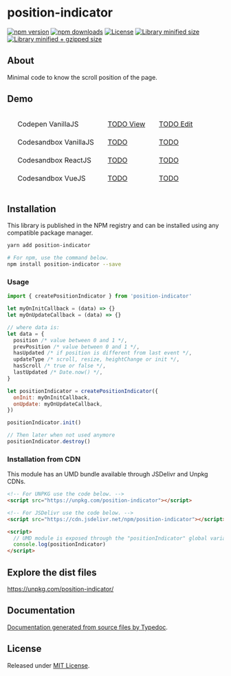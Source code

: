 # position-indicator

[![npm version](https://img.shields.io/npm/v/position-indicator.svg?style=flat-square)](https://www.npmjs.com/package/position-indicator)
[![npm downloads](https://img.shields.io/npm/dm/position-indicator.svg?style=flat-square)](https://www.npmjs.com/package/position-indicator)
[![License](https://badgen.net/github/license/kunukn/position-indicator)](./LICENSE)
[![Library minified size](https://badgen.net/bundlephobia/min/position-indicator)](https://bundlephobia.com/result?p=position-indicator)
[![Library minified + gzipped size](https://badgen.net/bundlephobia/minzip/position-indicator)](https://bundlephobia.com/result?p=position-indicator)

## About

Minimal code to know the scroll position of the page.

## Demo

<table style="border-spacing: 16px;border-collapse: separate;">

<tr>
<td>Codepen VanillaJS</td>
<td><a href="#" target="_blank" rel="noopener noreferrer">TODO View</a></td>
<td><a href="#" target="_blank" rel="noopener noreferrer">TODO Edit</a></td>
</tr>

<tr>
<td>Codesandbox VanillaJS</td>
<td><a href="#" target="_blank" rel="noopener noreferrer">TODO</a></td>
<td><a href="#" target="_blank" rel="noopener noreferrer">TODO</a></td>
</tr>

<tr>
<td>Codesandbox ReactJS</td>
<td><a href="#" target="_blank" rel="noopener noreferrer">TODO</a></td>
<td><a href="#" target="_blank" rel="noopener noreferrer">TODO</a></td>
</tr>

<tr>
<td>Codesandbox VueJS</td>
<td><a href="#" target="_blank" rel="noopener noreferrer">TODO</a></td>
<td><a href="#" target="_blank" rel="noopener noreferrer">TODO</a></td>
</tr>

</table>

## Installation

This library is published in the NPM registry and can be installed using any compatible package manager.

```sh
yarn add position-indicator

# For npm, use the command below.
npm install position-indicator --save
```

### Usage

```js
import { createPositionIndicator } from 'position-indicator'

let myOnInitCallback = (data) => {}
let myOnUpdateCallback = (data) => {}

// where data is:
let data = {
  position /* value between 0 and 1 */,
  prevPosition /* value between 0 and 1 */,
  hasUpdated /* if position is different from last event */,
  updateType /* scroll, resize, heightChange or init */,
  hasScroll /* true or false */,
  lastUpdated /* Date.now() */,
}

let positionIndicator = createPositionIndicator({
  onInit: myOnInitCallback,
  onUpdate: myOnUpdateCallback,
})

positionIndicator.init()

// Then later when not used anymore
positionIndicator.destroy()
```

### Installation from CDN

This module has an UMD bundle available through JSDelivr and Unpkg CDNs.

```html
<!-- For UNPKG use the code below. -->
<script src="https://unpkg.com/position-indicator"></script>

<!-- For JSDelivr use the code below. -->
<script src="https://cdn.jsdelivr.net/npm/position-indicator"></script>

<script>
  // UMD module is exposed through the "positionIndicator" global variable.
  console.log(positionIndicator)
</script>
```

## Explore the dist files

https://unpkg.com/position-indicator/

## Documentation

[Documentation generated from source files by Typedoc](./docs/README.md).

## License

Released under [MIT License](./LICENSE).
